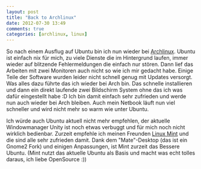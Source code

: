 ```yaml
---
layout: post
title: "Back to Archlinux"
date: 2012-07-30 13:49
comments: true
categories: [archlinux, linux]
---
```

So nach einem Ausflug auf Ubuntu bin ich nun wieder bei [Archlinux](https://www.archlinux.de/).
Ubuntu ist einfach nix für mich, zu viele Dienste die im Hintergrund laufen, immer wieder auf blitzende
Fehlermeldungen die einfach nur stören. Dann lief das Arbeiten mit zwei Monitoren auch nicht so wie ich mir gedacht habe.
Einige Teile der Software wurden leider nicht schnell genug mit Updates versorgt. Was alles dazu führte das ich wieder bei Arch bin.
Das schnelle installieren und dann ein direkt laufende zwei Bildschirm System ohne das ich was dafür eingestellt habe :D
Ich bin damit einfach sehr zufrieden und werde nun auch wieder bei Arch bleiben. Auch mein Netbook läuft nun viel schneller und
wird nicht mehr so warm wie unter Ubuntu.

Ich würde auch Ubuntu aktuell nicht mehr empfehlen, der aktuelle Windowmanager Unity ist noch etwas verbuggt und für mich noch nicht
wirklich bedienbar. Zurzeit empfehle ich meinen Freunden [Linux Mint](http://linuxmint.com/) und die sind alle sehr zufrieden damit. Dank dem "Mate"-Desktop (das ist ein Gnome2 Fork)
und einigen Anpassungen, ist Mint zurzeit das Bessere Ubuntu. (Mint nutzt das aktuelle Ubuntu als Basis und macht was echt tolles daraus, ich liebe OpenSource :))
